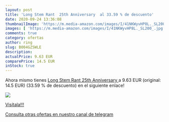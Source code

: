 ```yaml
---
layout: post
title: 'Long Stem Rant  25th Anniversary  al 33.59 % de descuento'
date: 2020-09-24 13:36:08
thumbnailImage: 'https://m.media-amazon.com/images/I/41NKWyvHP8L._SL200_.jpg'
images: [ 'https://m.media-amazon.com/images/I/41NKWyvHP8L._SL200_.jpg' ]
comments: true
category: ofertas
author: ring
slug: B004GZSWLE
description:
actualPrice: 9.63 EUR
comparePrice: 14.5 EUR
inStock: true
---
```


Ahora mismo tienes [Long Stem Rant  25th Anniversary ](https://www.amazon.com/dp/B004GZSWLE/?tag=redken08-20) a 9.63 EUR (original: 14.5 EUR) (33.59 %  de descuento) en el siguiente enlace!

[![](https://m.media-amazon.com/images/I/41NKWyvHP8L._SL200_.jpg)](https://www.amazon.com/dp/B004GZSWLE/?tag=redken08-20)

[Visítala!!!](https://www.amazon.com/dp/B004GZSWLE/?tag=redken08-20)

[Consulta otras ofertas en nuestro canal de telegram](https://t.me/s/ofertas25)
